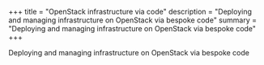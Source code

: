 +++
title = "OpenStack infrastructure via code"
description = "Deploying and managing infrastructure on OpenStack via bespoke code"
summary = "Deploying and managing infrastructure on OpenStack via bespoke code"
+++

Deploying and managing infrastructure on OpenStack via bespoke code
